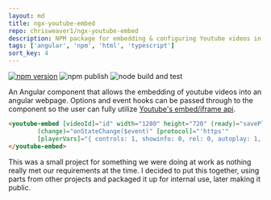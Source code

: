 ```yaml
---
layout: md
title: ngx-youtube-embed
repo: chrisweaver1/ngx-youtube-embed
description: NPM package for embedding & configuring Youtube videos in an Angular website.
tags: ['angular', 'npm', 'html', 'typescript']
sort_key: 4
---
```


[![npm version](https://badge.fury.io/js/ngx-youtube-embed.svg)](https://badge.fury.io/js/ngx-youtube-embed)
![npm publish](https://github.com/ChrisWeaver1/ngx-youtube-embed/workflows/npm%20publish/badge.svg?branch=master&event=release)
![node build and test](https://github.com/ChrisWeaver1/ngx-youtube-embed/workflows/node%20build%20and%20test/badge.svg)


An Angular component that allows the embedding of youtube videos into an angular webpage. Options and event hooks can be passed through to the component so the user can fully utilize [Youtube's embed/iframe api](https://developers.google.com/youtube/iframe_api_reference). 

```html
<youtube-embed [videoId]="id" width="1280" height="720" (ready)="savePlayer($event)"
        (change)="onStateChange($event)" [protocol]="'https'" 
        [playerVars]="{ controls: 1, showinfo: 0, rel: 0, autoplay: 1, modestbranding: 0 }">
</youtube-embed>
```

This was a small project for something we were doing at work as nothing really met our requirements at the time. I decided to put this together, using parts from other projects and packaged it up for internal use, later making it public. 